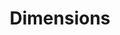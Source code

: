 ---
bigquery: https://console.cloud.google.com/bigquery?p=covid-19-dimensions-ai&page=table&d=data&t=publications
contributors: Digital Science, https://www.digital-science.com/
cost: Free for personal, non-commercial use.
description: Dimensions contains more than 100 million publications, ranging from
  articles published in scholarly journals, books and book chapters, to preprints
  and conference proceedings. All publications are contextualized with linked data
  sets, funding, publications, patents, clinical trials, and policy documents. You
  can also view associated categories, funders, institutions, and researcher profiles.
documentation: https://docs.dimensions.ai/bigquery/index.html
last_edit: 04/08/2022, 10:59:59
location: https://www.dimensions.ai/products/free/
maintained_by: Digital Science, https://www.digital-science.com/
schema_fields:
- interventions
- repository_name
- citation_string
- publication_date
- foa_number
- filing_date
- research_org_state_names
- citations_count
- language
- associated_publication_doi
- resulting_publication_doi
- expiration_date
- end_date
- funding_cad
- arxiv_id
- parent_id
- family_count
- current_assignee_countries
- publication_ids
- source_id
- category_icrp_ct
- funder_orgs
- volume
- abstract
- start_date
- date_normal
- funder_countries
- issue
- established
- researcher_ids
- date_print
- cited_by_ids
- category_sdg
- open_access_categories_v2
- legal_status
- address
- priority_date
- assignee_countries
- start_year
- date_inserted
- funding_amount
- type
- date_online
- category_hrcs_hc
- category_hrcs_rac
- current_assignee
- research_org_countries
- labels
- proceedings_title
- family_members_ids
- funder_org
- pmcid
- book_title
- original_assignee_countries
- assignee_orgs
- end_year
- inventor_names
- supporting_grant_ids
- filing_status
- isbn
- funder_org_state_codes
- date_imported_gbq
- created_date
- current_assignee_orgs
- funder_org_acronyms
- research_org_city_names
- funding_cny
- original_title
- status
- ipcr
- active_years
- category_uoa
- concepts
- acknowledgements
- email_address
- granted_year
- description
- grant_number
- acronyms
- license
- eisbn
- investigators
- categories
- metrics
- name
- funder_org_countries
- original_abstract
- subtitles
- mesh_terms
- category_for
- funder_org_cities
- kind
- publisher
- linkout
- priority_year
- clinical_trial_ids
- funding_eur
- funding_gbp
- citations
- jurisdiction
- authors
- mesh_headings
- embargo_date
- conditions
- registry
- research_org_state_codes
- granted_date
- research_org_cities
- doi
- cpc
- category_rcdc
- date
- funding_usd
- relationships
- research_org_country_names
- resulting_publication_ids
- filing_year
- associated_publication_arxiv_id
- types
- journal
- family_id
- acronym
- pages
- conference
- title
- associated_publication_id
- category_hra
- funding_jpy
- expiration_year
- repository_url
- altmetrics
- category_bra
- associated_publication_pmid
- original_assignee
- funding_details
- external_ids
- category_icrp_cso
- research_orgs
- funding_currency
- book_series_title
- funding_chf
- publication_year
- gender
- associated_grant_ids
- journal_lists
- organisation_details
- aliases
- patent_ids
- reference_ids
- funding_aud
- links
- legal_events
- repository_id
- date_modified
- wikipedia_url
- original_assignee_orgs
- id
- open_access_categories
- funding_nzd
- year
- application_number
- editors
- pmid
- brief_title
- phase
shortname: dimensions
tags:
- scholarly literature
- patents
- funding
- clinical trials
- academic profiles
terms_of_use: 'Use of both the Dimensions COVID-19 dataset and full Dimensions dataset
  are subject to the Dimensions Terms of use: https://www.dimensions.ai/policies-terms-legal '
title: Dimensions
uuid: dcff88bd-fe6b-4fdb-8159-809bf9d7bc1c
---